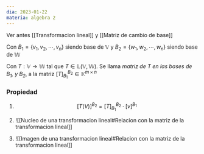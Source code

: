 ```yaml
---
dia: 2023-01-22
materia: algebra 2
---
```

Ver antes [[Transformacion lineal]] y [[Matriz de cambio de base]]

Con $B_1 = \{v_1, v_2, \cdots, v_n\}$ siendo base de $\mathbb{V}$ y $B_2 = \{w_1, w_2, \cdots, w_n\}$ siendo base de $\mathbb{W}$

Con $T: \mathbb{V} \to \mathbb{W}$ tal que $T \in \mathbb{L}(\mathbb{V}, \mathbb{W})$. Se llama *matriz de $T$ en las bases de $B_1$, y $B_2$*, a la matriz $[T]_{B_1}^{B_2} \in \mathbb{K}^{m \times n}$

### Propiedad
1. $$[T(V)]^{B_2} = [T]_{B_1}^{B_2} \cdot [v]^{B_1}$$

2. ![[Nucleo de una transformacion lineal#Relacion con la matriz de la transformacion lineal]]

3. ![[Imagen de una transformacion lineal#Relacion con la matriz de la transformacion lineal]]